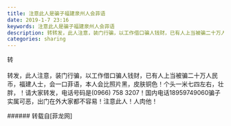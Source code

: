 ```yaml
---
title: 注意此人是骗子福建泉州人会菲语
date: 2019-1-7 23:16
keywords: 注意此人是骗子福建泉州人会菲语
description: 转转发，此人注意，装门行骗，以工作借口骗人钱财，已有人上当被骗二十万人民币，福建人士，会一口菲语，本人会比照片黑，皮肤铜色！个头一米七四左右，壮胖，！请大家转发，电话号码是‭(0966) 758 3207‬！国内电话18959749060骗子实属可恶，出门在外大家都不容易！注意此人！人肉他！
categories: sharing
---
```

<td class="t_f" id="postmessage_2636888">

转<br/>
<br/>
<img alt="" border="0" class="zoom" data-cf-modified-aea1d22e3c9169e8b9029355-="" file="http://www.flw.ph/data/appbyme/upload/image/201901/07/ns2aNkbjsTB3.jpg" id="aimg_BdDlN" lazyloadthumb="1" onclick="" onmouseover="" src="http://www.flw.ph/data/appbyme/upload/image/201901/07/ns2aNkbjsTB3.jpg"/><br/>
<img alt="" border="0" class="zoom" data-cf-modified-aea1d22e3c9169e8b9029355-="" file="http://www.flw.ph/data/appbyme/upload/image/201901/07/TPE4xOQWKjtK.jpg" id="aimg_e1B71" lazyloadthumb="1" onclick="" onmouseover="" src="http://www.flw.ph/data/appbyme/upload/image/201901/07/TPE4xOQWKjtK.jpg"/><br/>
<img alt="" border="0" class="zoom" data-cf-modified-aea1d22e3c9169e8b9029355-="" file="http://www.flw.ph/data/appbyme/upload/image/201901/07/bwqt50IgYFiZ.jpg" id="aimg_TD5fU" lazyloadthumb="1" onclick="" onmouseover="" src="http://www.flw.ph/data/appbyme/upload/image/201901/07/bwqt50IgYFiZ.jpg"/><br/>
转发，此人注意，装门行骗，以工作借口骗人钱财，已有人上当被骗二十万人民币，福建人士，会一口菲语，本人会比照片黑，皮肤铜色！个头一米七四左右，壮胖，！请大家转发，电话号码是‭(0966) 758 3207‬！国内电话18959749060骗子实属可恶，出门在外大家都不容易！注意此人！人肉他！<br/>
</td>
###### 转载自[菲龙网]